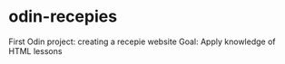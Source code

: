# odin-recepies
First Odin project: creating a recepie website
Goal: Apply knowledge of HTML lessons